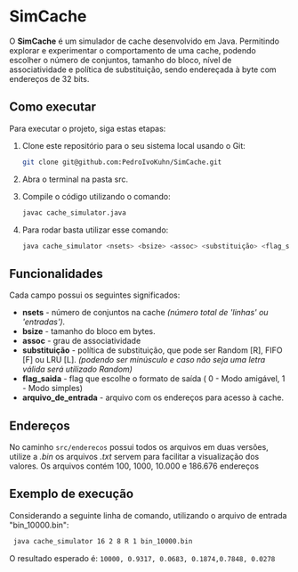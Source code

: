 # SimCache

O **SimCache** é um simulador de cache desenvolvido em Java. Permitindo explorar e experimentar o comportamento de uma cache, podendo escolher o número de conjuntos, tamanho do bloco, nível de associatividade e política de substituição, sendo endereçada à byte com endereços de 32 bits.

## Como executar

Para executar o projeto, siga estas etapas:

1. Clone este repositório para o seu sistema local usando o Git:

    ```bash
    git clone git@github.com:PedroIvoKuhn/SimCache.git
    ```
    
2. Abra o terminal na pasta src.

3. Compile o código utilizando o comando:

    ```bash
    javac cache_simulator.java
    ```

4. Para rodar basta utilizar esse comando:

    ```bash
    java cache_simulator <nsets> <bsize> <assoc> <substituição> <flag_saida> <arquivo_de_entrada>
    ```
    
## Funcionalidades

Cada campo possui os seguintes significados:

  - **nsets** - número de conjuntos na cache *(número total de 'linhas' ou 'entradas').*
  - **bsize** - tamanho do bloco em bytes.
  - **assoc** - grau de associatividade
  - **substituição** - política de substituição, que pode ser Random [R], FIFO [F] ou LRU [L]. *(podendo ser minúsculo e caso não seja uma letra válida será utilizado Random)*
  - **flag_saida** - flag que escolhe o formato de saída ( 0 - Modo amigável, 1 - Modo simples)
  - **arquivo_de_entrada** - arquivo com os endereços para acesso à cache.

## Endereços

No caminho `src/enderecos` possui todos os arquivos em duas versões, utilize a _.bin_ os arquivos _.txt_ servem para facilitar a visualização dos valores. Os arquivos contém 100, 1000, 10.000 e 186.676 endereços
  
## Exemplo de execução

Considerando a seguinte linha de comando, utilizando o arquivo de entrada "bin_10000.bin":
```bash
 java cache_simulator 16 2 8 R 1 bin_10000.bin
```
O resultado esperado é: `10000, 0.9317, 0.0683, 0.1874,0.7848, 0.0278`
